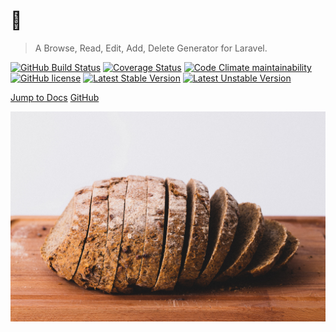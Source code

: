# 🍞

> A Browse, Read, Edit, Add, Delete Generator for Laravel.

[![GitHub Build Status](https://github.com/boldbrush/bread/workflows/build/badge.svg?branch=master)](https://github.com/boldbrush/bread/actions?query=branch%3Amaster+workflow%3Abuild)
[![Coverage Status](https://coveralls.io/repos/github/boldbrush/bread/badge.svg?branch=master)](https://coveralls.io/github/boldbrush/bread?branch=master)
[![Code Climate maintainability](https://img.shields.io/codeclimate/maintainability-percentage/boldbrush/bread)](https://codeclimate.com/github/boldbrush/bread)
[![GitHub license](https://img.shields.io/github/license/boldbrush/bread)](https://github.com/boldbrush/bread/blob/master/LICENSE)
[![Latest Stable Version](https://poser.pugx.org/boldbrush/bread/v)](//packagist.org/packages/boldbrush/bread)
[![Latest Unstable Version](https://poser.pugx.org/boldbrush/bread/v/unstable)](//packagist.org/packages/boldbrush/bread)

[Jump to Docs](#main)
[GitHub](https://github.com/boldbrush/bread)

![bg](./_media/cover.jpg)

